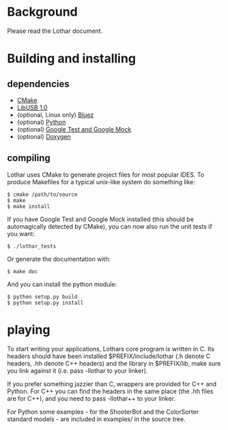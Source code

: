 Background
==========

Please read the Lothar document.

Building and installing
=======================

dependencies
------------

* [CMake](http://www.cmake.org/)
* [LibUSB 1.0](http://www.libusb.org/)
* (optional, Linux only) [Bluez](http://www.bluez.org/)
* (optional) [Python](http://www.python.org/)
* (optional) [Google Test and Google Mock](http://code.google.com/p/googlemock/)
* (optional) [Doxygen](http://www.stack.nl/~dimitri/doxygen/)

compiling
---------

Lothar uses CMake to generate project files for most popular IDES. To produce Makefiles for a
typical unix-like system do something like:

    $ cmake /path/to/source
    $ make
    $ make install

If you have Google Test and Google Mock installed (this should be automagically detected by CMake),
you can now also run the unit tests if you want:

    $ ./lothar_tests

Or generate the documentation with:

    $ make doc

And you can install the python module:

    $ python setup.py build
    $ python setup.py install

playing
=======

To start writing your applications, Lothars core program is written in C. Its headers should have
been installed $PREFIX/include/lothar (.h denote C headers, .hh denote C++ headers) and the library
in $PREFIX/lib, make sure you link against it (i.e. pass -llothar to your linker).

If you prefer something jazzier than C, wrappers are provided for C++ and Python. For C++ you can
find the headers in the same place (the .hh files are for C++), and you need to pass -llothar++ to
your linker.

For Python some examples - for the ShooterBot and the ColorSorter standard models - are included in
examples/ in the source tree.


